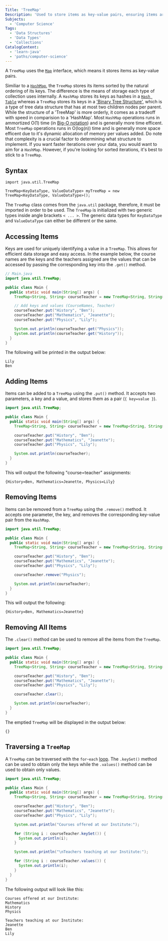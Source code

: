 ```yaml
---
Title: 'TreeMap'
Description: 'Used to store items as key-value pairs, ensuring items are sorted in a natural key order. The keys and values can be either the same or of different types.'
Subjects:
  - 'Computer Science'
Tags:
  - 'Data Structures'
  - 'Data Types'
  - 'Collections'
CatalogContent:
  - 'learn-java'
  - 'paths/computer-science'
---
```


A `TreeMap` uses the [`Map`](https://www.codecademy.com/resources/docs/java/map) interface, which means it stores items as key-value pairs.

Similiar to a [`HashMap`](https://www.codecademy.com/resources/docs/java/hashmap), the `TreeMap` stores its items sorted by the natural ordering of its keys. The difference is the means of storage each type of collection uses internally. A `HashMap` stores its keys as hashes in a [`Hash Table`](https://www.codecademy.com/resources/docs/general/hash-table) whereas a `TreeMap` stores its keys in a ['Binary Tree Structure'](https://www.codecademy.com/resources/docs/general/binary-search-tree), which is a type of tree data structure that has at most two children nodes per parent. While the structure of a 'TreeMap' is more orderly, it comes as a tradeoff with speed in comparision to a 'HashMap'. Most `HashMap` operations runs in ammortized O(1) time (in [Big-O notation](https://www.codecademy.com/resources/docs/general/big-o-notation)) and is generally more time efficent.  Most `TreeMap` operations runs in O(log(n)) time and is generally more space efficent due to it's dynamic allocation of memory per values added. Do note that complexity is a crucial factor to determining what structure to implement. If you want faster iterations over your data, you would want to aim for a `HashMap`. However, if you're looking for sorted iterations, it's best to stick to a `TreeMap`. 

## Syntax

```pseudo
import java.util.TreeMap

TreeMap<KeyDataType, ValueDataType> myTreeMap = new TreeMap<KeyDataType, ValueDataType>();
```

The `TreeMap` class comes from the `java.util` package, therefore, it must be imported in order to be used. The `TreeMap` is initialized with two generic types inside angle brackets `< ... >`. The generic data types for `KeyDataType` and `ValueDataType` can either be different or the same.

## Accessing Items

Keys are used for uniquely identifying a value in a `TreeMap`. This allows for efficient data storage and easy access. In the example below, the course names are the keys and the teachers assigned are the values that can be accessed by passing the corresponding key into the `.get()` method.

```java
// Main.java
import java.util.TreeMap;

public class Main {
  public static void main(String[] args) {
    TreeMap<String, String> courseTeacher = new TreeMap<String, String>();

    // Add keys and values (CourseNames, Teacher)
    courseTeacher.put("History", "Ben");
    courseTeacher.put("Mathematics", "Jeanette");
    courseTeacher.put("Physics", "Lily");

    System.out.println(courseTeacher.get("Physics"));
    System.out.println(courseTeacher.get("History"));
  }
}
```

The following will be printed in the output below:

```shell
Lily
Ben
```

## Adding Items

Items can be added to a `TreeMap` using the `.put()` method. It accepts two parameters, a key and a value, and stores them as a pair (`{ key=value }`).

```java
import java.util.TreeMap;

public class Main {
  public static void main(String[] args) {
    TreeMap<String, String> courseTeacher = new TreeMap<String, String>();

    courseTeacher.put("History", "Ben");
    courseTeacher.put("Mathematics", "Jeanette");
    courseTeacher.put("Physics", "Lily");

    System.out.println(courseTeacher);
  }
}
```

This will output the following "course=teacher" assignments:

```shell
{History=Ben, Mathematics=Jeanette, Physics=Lily}
```

## Removing Items

Items can be removed from a `TreeMap` using the `.remove()` method. It accepts one parameter, the key, and removes the corresponding key-value pair from the `HashMap`.

```java
import java.util.TreeMap;

public class Main {
  public static void main(String[] args) {
    TreeMap<String, String> courseTeacher = new TreeMap<String, String>();

    courseTeacher.put("History", "Ben");
    courseTeacher.put("Mathematics", "Jeanette");
    courseTeacher.put("Physics", "Lily");

    courseTeacher.remove("Physics");

    System.out.println(courseTeacher);
  }
}
```

This will output the following:

```shell
{History=Ben, Mathematics=Jeanette}
```

## Removing All Items

The `.clear()` method can be used to remove all the items from the `TreeMap`.

```java
import java.util.TreeMap;

public class Main {
  public static void main(String[] args) {
    TreeMap<String, String> courseTeacher = new TreeMap<String, String>();

    courseTeacher.put("History", "Ben");
    courseTeacher.put("Mathematics", "Jeanette");
    courseTeacher.put("Physics", "Lily");

    courseTeacher.clear();

    System.out.println(courseTeacher);
  }
}
```

The emptied `TreeMap` will be displayed in the output below:

```shell
{}
```

## Traversing a `TreeMap`

A `TreeMap` can be traversed with the `for`-`each` [loop](https://www.codecademy.com/resources/docs/java/loops). The `.keySet()` method can be used to obtain only the keys while the `.values()` method can be used to obtain only values.

```java
import java.util.TreeMap;

public class Main {
  public static void main(String[] args) {
    TreeMap<String, String> courseTeacher = new TreeMap<String, String>();

    courseTeacher.put("History", "Ben");
    courseTeacher.put("Mathematics", "Jeanette");
    courseTeacher.put("Physics", "Lily");

    System.out.println("Courses offered at our Institute:");

    for (String i : courseTeacher.keySet()) {
      System.out.println(i);
    }

    System.out.println("\nTeachers teaching at our Institute:");

    for (String i : courseTeacher.values()) {
      System.out.println(i);
    }
  }
}
```

The following output will look like this:

```shell
Courses offered at our Institute:
Mathematics
History
Physics

Teachers teaching at our Institute:
Jeanette
Ben
Lily
```

